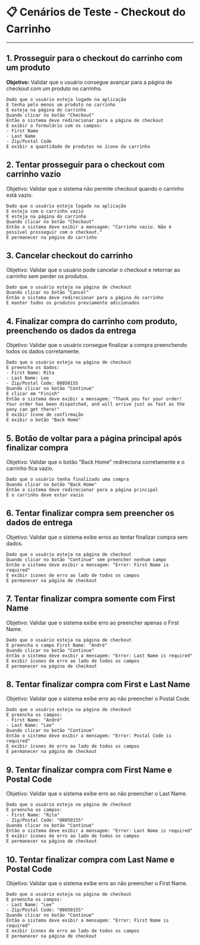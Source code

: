 # 📋 Cenários de Teste - Checkout do Carrinho

---

## 1. Prosseguir para o checkout do carrinho com um produto
**Objetivo:** Validar que o usuário consegue avançar para a página de checkout com um produto no carrinho.

```gherkin
Dado que o usuário esteja logado na aplicação
E tenha pelo menos um produto no carrinho
E esteja na página do carrinho
Quando clicar no botão "Checkout"
Então o sistema deve redirecionar para a página de checkout
E exibir o formulário com os campos:
- First Name
- Last Name
- Zip/Postal Code
E exibir a quantidade de produtos no ícone do carrinho
```

## 2. Tentar prosseguir para o checkout com carrinho vazio
Objetivo: Validar que o sistema não permite checkout quando o carrinho está vazio.

```gherkin
Dado que o usuário esteja logado na aplicação
E esteja com o carrinho vazio
E esteja na página do carrinho
Quando clicar no botão "Checkout"
Então o sistema deve exibir a mensagem: "Carrinho vazio. Não é possível prosseguir com o checkout."
E permanecer na página do carrinho
```

## 3. Cancelar checkout do carrinho
Objetivo: Validar que o usuário pode cancelar o checkout e retornar ao carrinho sem perder os produtos.

```gherkin
Dado que o usuário esteja na página de checkout
Quando clicar no botão "Cancel"
Então o sistema deve redirecionar para a página do carrinho
E manter todos os produtos previamente adicionados
```

## 4. Finalizar compra do carrinho com produto, preenchendo os dados da entrega
Objetivo: Validar que o usuário consegue finalizar a compra preenchendo todos os dados corretamente.

```gherkin
Dado que o usuário esteja na página de checkout
E preencha os dados:
- First Name: Rita
- Last Name: Lee
- Zip/Postal Code: 08050155
Quando clicar no botão "Continue"
E clicar em "Finish"
Então o sistema deve exibir a mensagem: "Thank you for your order! Your order has been dispatched, and will arrive just as fast as the pony can get there!"
E exibir ícone de confirmação
E exibir o botão "Back Home"
```

## 5. Botão de voltar para a página principal após finalizar compra
Objetivo: Validar que o botão "Back Home" redireciona corretamente e o carrinho fica vazio.

```gherkin
Dado que o usuário tenha finalizado uma compra
Quando clicar no botão "Back Home"
Então o sistema deve redirecionar para a página principal
E o carrinho deve estar vazio
```

## 6. Tentar finalizar compra sem preencher os dados de entrega
Objetivo: Validar que o sistema exibe erros ao tentar finalizar compra sem dados.

```gherkin
Dado que o usuário esteja na página de checkout
Quando clicar no botão "Continue" sem preencher nenhum campo
Então o sistema deve exibir a mensagem: "Error: First Name is required"
E exibir ícones de erro ao lado de todos os campos
E permanecer na página de checkout
```

## 7. Tentar finalizar compra somente com First Name
Objetivo: Validar que o sistema exibe erro ao preencher apenas o First Name.

```gherkin
Dado que o usuário esteja na página de checkout
E preencha o campo First Name: "André"
Quando clicar no botão "Continue"
Então o sistema deve exibir a mensagem: "Error: Last Name is required"
E exibir ícones de erro ao lado de todos os campos
E permanecer na página de checkout
```

## 8. Tentar finalizar compra com First e Last Name
Objetivo: Validar que o sistema exibe erro ao não preencher o Postal Code.

```gherkin
Dado que o usuário esteja na página de checkout
E preencha os campos:
- First Name: "André"
- Last Name: "Lee"
Quando clicar no botão "Continue"
Então o sistema deve exibir a mensagem: "Error: Postal Code is required"
E exibir ícones de erro ao lado de todos os campos
E permanecer na página de checkout
```

## 9. Tentar finalizar compra com First Name e Postal Code
Objetivo: Validar que o sistema exibe erro ao não preencher o Last Name.

```gherkin
Dado que o usuário esteja na página de checkout
E preencha os campos:
- First Name: "Rita"
- Zip/Postal Code: "08050155"
Quando clicar no botão "Continue"
Então o sistema deve exibir a mensagem: "Error: Last Name is required"
E exibir ícones de erro ao lado de todos os campos
E permanecer na página de checkout
```

## 10. Tentar finalizar compra com Last Name e Postal Code
Objetivo: Validar que o sistema exibe erro ao não preencher o First Name.

```gherkin
Dado que o usuário esteja na página de checkout
E preencha os campos:
- Last Name: "Lee"
- Zip/Postal Code: "08050155"
Quando clicar no botão "Continue"
Então o sistema deve exibir a mensagem: "Error: First Name is required"
E exibir ícones de erro ao lado de todos os campos
E permanecer na página de checkout
```
